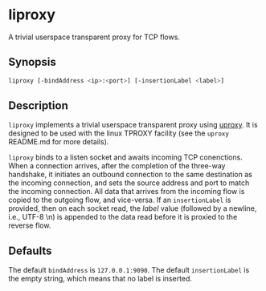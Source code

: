 # liproxy

A trivial userspace transparent proxy for TCP flows.

## Synopsis

```bash
liproxy [-bindAddress <ip>:<port>] [-insertionLabel <label>]
```

## Description

`liproxy` implements a trivial userspace transparent proxy using [uproxy](https://github.com/blorticus-go/uproxy).  It is designed to be used with the linux TPROXY facility (see the `uproxy` README.md for more details).

`liproxy` binds to a listen socket and awaits incoming TCP conenctions.  When a connection arrives, after the completion of the three-way handshake, it initiates an outbound connection to the same destination as the incoming connection, and sets the source address and port to match the incoming connection.  All data that arrives from the incoming flow is copied to the outgoing flow, and vice-versa.  If an `insertionLabel` is provided, then on each socket read, the _label_ value (followed by a newline, i.e., UTF-8 \n) is appended to the data read before it is proxied to the reverse flow.

## Defaults

The default `bindAddress` is `127.0.0.1:9090`.  The default `insertionLabel` is the empty string, which means that no label is inserted.